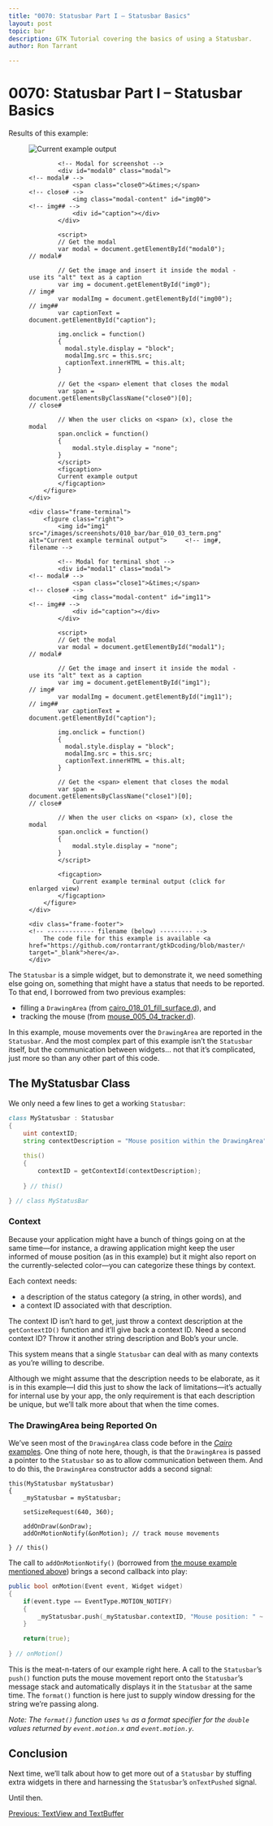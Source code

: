 ```yaml
---
title: "0070: Statusbar Part I – Statusbar Basics"
layout: post
topic: bar
description: GTK Tutorial covering the basics of using a Statusbar.
author: Ron Tarrant

---
```


# 0070: Statusbar Part I – Statusbar Basics

<!-- 0, 1 -->
<!-- first occurrence of application and terminal screen shots on a single page -->
<div class="screenshot-frame">
	<div class="frame-header">
		Results of this example:
	</div>
	<div class="frame-screenshot">
		<figure>
			<img id="img0" src="/images/screenshots/010_bar/bar_010_03.png" alt="Current example output">		<!-- img# -->
			
			<!-- Modal for screenshot -->
			<div id="modal0" class="modal">																	<!-- modal# -->
				<span class="close0">&times;</span>															<!-- close# -->
				<img class="modal-content" id="img00">															<!-- img## -->
				<div id="caption"></div>
			</div>
			
			<script>
			// Get the modal
			var modal = document.getElementById("modal0");														// modal#
			
			// Get the image and insert it inside the modal - use its "alt" text as a caption
			var img = document.getElementById("img0");															// img#
			var modalImg = document.getElementById("img00");													// img##
			var captionText = document.getElementById("caption");

			img.onclick = function()
			{
			  modal.style.display = "block";
			  modalImg.src = this.src;
			  captionText.innerHTML = this.alt;
			}
			
			// Get the <span> element that closes the modal
			var span = document.getElementsByClassName("close0")[0];											// close#
			
			// When the user clicks on <span> (x), close the modal
			span.onclick = function()
			{ 
				modal.style.display = "none";
			}
			</script>
			<figcaption>
			Current example output
			</figcaption>
		</figure>
	</div>

	<div class="frame-terminal">
		<figure class="right">
			<img id="img1" src="/images/screenshots/010_bar/bar_010_03_term.png" alt="Current example terminal output">		<!-- img#, filename -->

			<!-- Modal for terminal shot -->
			<div id="modal1" class="modal">																				<!-- modal# -->
				<span class="close1">&times;</span>																		<!-- close# -->
				<img class="modal-content" id="img11">																		<!-- img## -->
				<div id="caption"></div>
			</div>
			
			<script>
			// Get the modal
			var modal = document.getElementById("modal1");																	// modal#
			
			// Get the image and insert it inside the modal - use its "alt" text as a caption
			var img = document.getElementById("img1");																		// img#
			var modalImg = document.getElementById("img11");																// img##
			var captionText = document.getElementById("caption");

			img.onclick = function()
			{
			  modal.style.display = "block";
			  modalImg.src = this.src;
			  captionText.innerHTML = this.alt;
			}
			
			// Get the <span> element that closes the modal
			var span = document.getElementsByClassName("close1")[0];														// close#
			
			// When the user clicks on <span> (x), close the modal
			span.onclick = function()
			{ 
				modal.style.display = "none";
			}
			</script>

			<figcaption>
				Current example terminal output (click for enlarged view)
			</figcaption>
		</figure>
	</div>

	<div class="frame-footer">																								<!-- ------------- filename (below) --------- -->
		The code file for this example is available <a href="https://github.com/rontarrant/gtkDcoding/blob/master/010_bar/bar_010_03_statusbar.d" target="_blank">here</a>.
	</div>
</div>
<!-- end of snippet for first (1st) occurrence of application and terminal screen shots on a single page -->

The `Statusbar` is a simple widget, but to demonstrate it, we need something else going on, something that might have a status that needs to be reported. To that end, I borrowed from two previous examples:

- filling a `DrawingArea` (from [cairo_018_01_fill_surface.d](https://github.com/rontarrant/gtkDcoding/blob/master/018_cairo/cairo_018_01_fill_surface.d)), and
- tracking the mouse (from [mouse_005_04_tracker.d](https://github.com/rontarrant/gtkDcoding/blob/master/005_mouse/mouse_005_04_tracker.d)).

In this example, mouse movements over the `DrawingArea` are reported in the `Statusbar`. And the most complex part of this example isn’t the `Statusbar` itself, but the communication between widgets… not that it’s complicated, just more so than any other part of this code.

## The MyStatusbar Class

We only need a few lines to get a working `Statusbar`:

```d
class MyStatusbar : Statusbar
{
	uint contextID;
	string contextDescription = "Mouse position within the DrawingArea";
	
	this()
	{
		contextID = getContextId(contextDescription);
		
	} // this()

} // class MyStatusBar
```

### Context

Because your application might have a bunch of things going on at the same time—for instance, a drawing application might keep the user informed of mouse position (as in this example) but it might also report on the currently-selected color—you can categorize these things by context.

Each context needs:

- a description of the status category (a string, in other words), and
- a context ID associated with that description.

The context ID isn’t hard to get, just throw a context description at the `getContextID()` function and it’ll give back a context ID. Need a second context ID? Throw it another string description and Bob’s your uncle.

This system means that a single `Statusbar` can deal with as many contexts as you’re willing to describe.

Although we might assume that the description needs to be elaborate, as it is in this example—I did this just to show the lack of limitations—it’s actually for internal use by your app, the only requirement is that each description be unique, but we’ll talk more about that when the time comes.

### The DrawingArea being Reported On

We’ve seen most of the `DrawingArea` class code before in the [*Cairo* examples](/topics/#cairo). One thing of note here, though, is that the `DrawingArea` is passed a pointer to the `Statusbar` so as to allow communication between them. And to do this, the `DrawingArea` constructor adds a second signal:

	this(MyStatusbar myStatusbar)
	{
		_myStatusbar = myStatusbar;

		setSizeRequest(640, 360);

		addOnDraw(&onDraw);
		addOnMotionNotify(&onMotion); // track mouse movements
		
	} // this()
	
	
The call to `addOnMotionNotify()` (borrowed from [the mouse example mentioned above](https://github.com/rontarrant/gtkDcoding/blob/master/005_mouse/mouse_005_04_tracker.d)) brings a second callback into play:

```d
public bool onMotion(Event event, Widget widget)
{
	if(event.type == EventType.MOTION_NOTIFY)
	{
		_myStatusbar.push(_myStatusbar.contextID, "Mouse position: " ~ format("%s, %s", event.motion.x, event.motion.y));
	}

	return(true);
		
} // onMotion()
```

This is the meat-n-taters of our example right here. A call to the `Statusbar`’s `push()` function puts the mouse movement report onto the `Statusbar`’s message stack and automatically displays it in the `Statusbar` at the same time. The `format()` function is here just to supply window dressing for the string we’re passing along.

*Note: The `format()` function uses `%s` as a format specifier for the `double` values returned by `event.motion.x` and `event.motion.y`.* 

## Conclusion

Next time, we’ll talk about how to get more out of a `Statusbar` by stuffing extra widgets in there and harnessing the `Statusbar`’s `onTextPushed` signal.

Until then.

<div class="blog-nav">
	<div style="float: left;">
		<a href="/2019/09/10/0069-textview-and-textbuffer.html">Previous: TextView and TextBuffer</a>
	</div>
<!--
	<div style="float: right;">
		<a href="/2019/09/10/0071-expanding-on-the-statusbar.html">Next: Expanding on the Statusbar</a>
	</div>
-->
</div>
